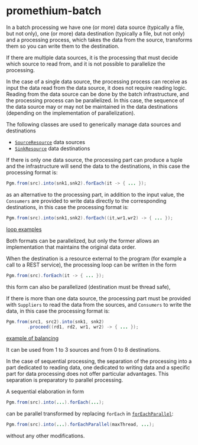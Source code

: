 # promethium-batch

In a batch processing we have one (or more) data source (typically a file, but not only), one (or more) data
destination (typically a file, but not only) and a processing process, which takes the data from the source, transforms
them so you can write them to the destination.

If there are multiple data sources, it is the processing that must decide which source to read from, and it is not
possible to parallelize the processing.

In the case of a single data source, the processing process can receive as input the data read from the data source, it
does not require reading logic. Reading from the data source can be done by the batch infrastructure, and the processing
process can be parallelized. In this case, the sequence of the data source may or may not be maintained in the data
destinations (depending on the implementation of parallelization).

The following classes are used to generically manage data sources and destinations

* [`SourceResource`](./doc/source.md) data sources
* [`SinkResource`](./doc/sink.md) data destinations

If there is only one data source, the processing part can produce a tuple and the infrastructure will send the data to
the destinations, in this case the processing format is:

~~~java
Pgm.from(src).into(snk1,snk2).forEach(it -> { ... });
~~~

as an alternative to the processing part, in addition to the input value, the `Consumers` are provided to write data
directly to the corresponding destinations, in this case the processing format is:

~~~java
Pgm.from(src).into(snk1,snk2).forEach((it,wr1,wr2) -> { ... });
~~~

[loop examples](./doc/ex-loop1to2.md)

Both formats can be parallelized, but only the former allows an implementation that maintains the original data order.

When the destination is a resource external to the program (for example a call to a REST service), the processing loop
can be written in the form

~~~java
Pgm.from(src).forEach(it -> { ... });
~~~

this form can also be parallelized (destination must be thread safe),

If there is more than one data source, the processing part must be provided with `Suppliers` to read the data from the
sources, and `Consumers` to write the data, in this case the processing format is:

~~~java
Pgm.from(src1, src2).into(snk1, snk2)
        .proceed((rd1, rd2, wr1, wr2) -> { ... });
~~~

[example of balancing](./doc/ex-balance.md)

It can be used from 1 to 3 sources and from 0 to 8 destinations.

In the case of sequential processing, the separation of the processing into a part dedicated to reading data, one
dedicated to writing data and a specific part for data processing does not offer particular advantages. This separation
is preparatory to parallel processing.

A sequential elaboration in form

~~~java
Pgm.from(src).into(...).forEach(...);
~~~

can be parallel transformed by replacing `forEach` in [`forEachParallel`](./doc/parallel.md):

~~~java
Pgm.from(src).into(...).forEachParallel(maxThread, ...);
~~~

without any other modifications.